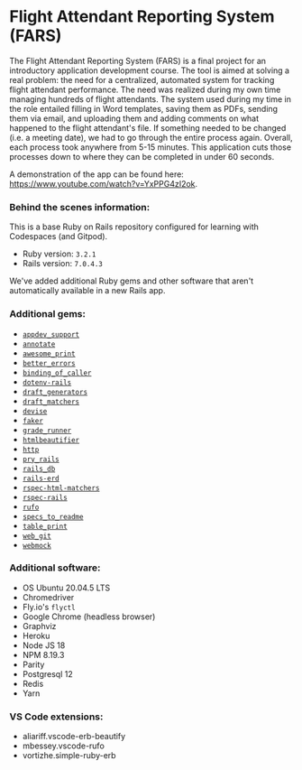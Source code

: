 # Flight Attendant Reporting System (FARS)

The Flight Attendant Reporting System (FARS) is a final project for an introductory application development course. The tool is aimed at solving a real problem: the need for a centralized, automated system for tracking flight attendant performance. The need was realized during my own time managing hundreds of flight attendants. The system used during my time in the role entailed filling in Word templates, saving them as PDFs, sending them via email, and uploading them and adding comments on what happened to the flight attendant's file. If something needed to be changed (i.e. a meeting date), we had to go through the entire process again. Overall, each process took anywhere from 5-15 minutes. This application cuts those processes down to where they can be completed in under 60 seconds. 

A demonstration of the app can be found here: https://www.youtube.com/watch?v=YxPPG4zI2ok.


### Behind the scenes information:

This is a base Ruby on Rails repository configured for learning with Codespaces (and Gitpod).

- Ruby version: `3.2.1`
- Rails version: `7.0.4.3`


We've added additional Ruby gems and other software that aren't automatically available in a new Rails app.

### Additional gems:

- [`appdev_support`](https://github.com/firstdraft/appdev_support)
- [`annotate`](https://github.com/ctran/annotate_models)
- [`awesome_print`](https://github.com/awesome-print/awesome_print)
- [`better_errors`](https://github.com/BetterErrors/better_errors)
- [`binding_of_caller`](https://github.com/banister/binding_of_caller)
- [`dotenv-rails`](https://github.com/bkeepers/dotenv)
- [`draft_generators`](https://github.com/firstdraft/draft_generators/)
- [`draft_matchers`](https://github.com/jelaniwoods/draft_matchers/)
- [`devise`](https://github.com/heartcombo/devise)
- [`faker`](https://github.com/faker-ruby/faker)
- [`grade_runner`](https://github.com/firstdraft/grade_runner/)
- [`htmlbeautifier`](https://github.com/threedaymonk/htmlbeautifier/)
- [`http`](https://github.com/httprb/http)
- [`pry_rails`](https://github.com/pry/pry-rails)
- [`rails_db`](https://github.com/igorkasyanchuk/rails_db)
- [`rails-erd`](https://github.com/voormedia/rails-erd)
- [`rspec-html-matchers`](https://github.com/kucaahbe/rspec-html-matchers)
- [`rspec-rails`](https://github.com/rspec/rspec-rails)
- [`rufo`](https://github.com/ruby-formatter/rufo)
- [`specs_to_readme`](https://github.com/firstdraft/specs_to_readme)
- [`table_print`](https://github.com/arches/table_print)
- [`web_git`](https://github.com/firstdraft/web_git)
- [`webmock`](https://github.com/bblimke/webmock)

### Additional software:
- OS Ubuntu 20.04.5 LTS
- Chromedriver
- Fly.io's `flyctl`
- Google Chrome (headless browser)
- Graphviz
- Heroku 
- Node JS 18
- NPM 8.19.3
- Parity
- Postgresql 12
- Redis
- Yarn

### VS Code extensions:
- aliariff.vscode-erb-beautify
- mbessey.vscode-rufo
- vortizhe.simple-ruby-erb
